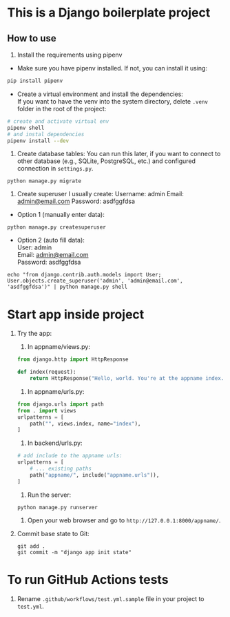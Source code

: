# This is a Django boilerplate project

## How to use

1. Install the requirements using pipenv

-   Make sure you have pipenv installed. If not, you can install it using:

```bash
pip install pipenv
```

-   Create a virtual environment and install the dependencies:  
     If you want to have the venv into the system directory, delete `.venv` folder in the root of the project:

```bash
# create and activate virtual env
pipenv shell
# and instal dependencies
pipenv install --dev
```

1. Create database tables:
   You can run this later, if you want to connect to other database (e.g., SQLite, PostgreSQL, etc.) and configured connection in `settings.py`.

```shell
python manage.py migrate
```

1. Create superuser
   I usually create:
   Username: admin
   Email: admin@email.com
   Password: asdfggfdsa

-   Option 1 (manually enter data):

```shell
python manage.py createsuperuser
```

-   Option 2 (auto fill data):  
    User: admin  
    Email: admin@email.com  
    Password: asdfggfdsa

```shell
echo "from django.contrib.auth.models import User; User.objects.create_superuser('admin', 'admin@email.com', 'asdfggfdsa')" | python manage.py shell
```

# Start app inside project

1. Try the app:

    1. In appname/views.py:

    ```py
    from django.http import HttpResponse

    def index(request):
        return HttpResponse("Hello, world. You're at the appname index.")
    ```

    1. In appname/urls.py:

    ```py
    from django.urls import path
    from . import views
    urlpatterns = [
        path("", views.index, name="index"),
    ]
    ```

    1. In backend/urls.py:

    ```py
    # add include to the appname urls:
    urlpatterns = [
        # ... existing paths
        path("appname/", include("appname.urls")),
    ]
    ```

    1. Run the server:

    ```shell
    python manage.py runserver
    ```

    1. Open your web browser and go to `http://127.0.0.1:8000/appname/`.

1. Commit base state to Git:
    ```shell
    git add .
    git commit -m "django app init state"
    ```

# To run GitHub Actions tests

1. Rename `.github/workflows/test.yml.sample` file in your project to `test.yml`.
